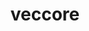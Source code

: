 ---
title: "veccore"
layout: cache
categories: [package, develop]
meta: {"versions": ["0.8.2"], "compilers": ["gcc@=11.4.0"], "oss": ["ubuntu22.04"], "platforms": ["linux"], "targets": ["x86_64_v3"], "stacks": ["hep", "root"], "num_specs": 6, "num_specs_by_stack": {"root": 6, "hep": 6}}
spec_details: [{"hash": "6o6o2wnatfi347obk2kwe27el5fmrns3", "compiler": "gcc@=11.4.0", "versions": ["0.8.2"], "os": "ubuntu22.04", "platform": "linux", "target": "x86_64_v3", "variants": ["build_system=cmake", "build_type=Release", "generator=make", "~ipo", "~vc"], "stacks": ["root", "hep"], "size": "-", "tarball": "https://binaries.spack.io/develop/build_cache/linux-ubuntu22.04-x86_64_v3/gcc-11.4.0/veccore-0.8.2/linux-ubuntu22.04-x86_64_v3-gcc-11.4.0-veccore-0.8.2-6o6o2wnatfi347obk2kwe27el5fmrns3.spack"}, {"hash": "3vbkbftdvsnfpdskx2uqf56yy5jmwx6r", "compiler": "gcc@=11.4.0", "versions": ["0.8.2"], "os": "ubuntu22.04", "platform": "linux", "target": "x86_64_v3", "variants": ["build_system=cmake", "build_type=Release", "generator=make", "~ipo", "~vc"], "stacks": ["root", "hep"], "size": "-", "tarball": "https://binaries.spack.io/develop/build_cache/linux-ubuntu22.04-x86_64_v3/gcc-11.4.0/veccore-0.8.2/linux-ubuntu22.04-x86_64_v3-gcc-11.4.0-veccore-0.8.2-3vbkbftdvsnfpdskx2uqf56yy5jmwx6r.spack"}, {"hash": "dcywvxptlzr2sqlski7gqchbcamejmuo", "compiler": "gcc@=11.4.0", "versions": ["0.8.2"], "os": "ubuntu22.04", "platform": "linux", "target": "x86_64_v3", "variants": ["build_system=cmake", "build_type=Release", "generator=make", "~ipo", "~vc"], "stacks": ["root", "hep"], "size": "-", "tarball": "https://binaries.spack.io/develop/build_cache/linux-ubuntu22.04-x86_64_v3/gcc-11.4.0/veccore-0.8.2/linux-ubuntu22.04-x86_64_v3-gcc-11.4.0-veccore-0.8.2-dcywvxptlzr2sqlski7gqchbcamejmuo.spack"}, {"hash": "bmbsliu4qgavodjmajc2f6tuvt3mci6j", "compiler": "gcc@=11.4.0", "versions": ["0.8.2"], "os": "ubuntu22.04", "platform": "linux", "target": "x86_64_v3", "variants": ["build_system=cmake", "build_type=Release", "generator=make", "~ipo", "~vc"], "stacks": ["root", "hep"], "size": "-", "tarball": "https://binaries.spack.io/develop/build_cache/linux-ubuntu22.04-x86_64_v3/gcc-11.4.0/veccore-0.8.2/linux-ubuntu22.04-x86_64_v3-gcc-11.4.0-veccore-0.8.2-bmbsliu4qgavodjmajc2f6tuvt3mci6j.spack"}, {"hash": "o3yaczz7pliyizl5f7pr3iwbdpeit7mi", "compiler": "gcc@=11.4.0", "versions": ["0.8.2"], "os": "ubuntu22.04", "platform": "linux", "target": "x86_64_v3", "variants": ["build_system=cmake", "build_type=Release", "generator=make", "~ipo", "~vc"], "stacks": ["root", "hep"], "size": "-", "tarball": "https://binaries.spack.io/develop/build_cache/linux-ubuntu22.04-x86_64_v3/gcc-11.4.0/veccore-0.8.2/linux-ubuntu22.04-x86_64_v3-gcc-11.4.0-veccore-0.8.2-o3yaczz7pliyizl5f7pr3iwbdpeit7mi.spack"}, {"hash": "sk54e5pqfqeynpfrbxfyeocwvshjaxvy", "compiler": "gcc@=11.4.0", "versions": ["0.8.2"], "os": "ubuntu22.04", "platform": "linux", "target": "x86_64_v3", "variants": ["build_system=cmake", "build_type=Release", "generator=make", "~ipo", "~vc"], "stacks": ["root", "hep"], "size": "-", "tarball": "https://binaries.spack.io/develop/build_cache/linux-ubuntu22.04-x86_64_v3/gcc-11.4.0/veccore-0.8.2/linux-ubuntu22.04-x86_64_v3-gcc-11.4.0-veccore-0.8.2-sk54e5pqfqeynpfrbxfyeocwvshjaxvy.spack"}]
---